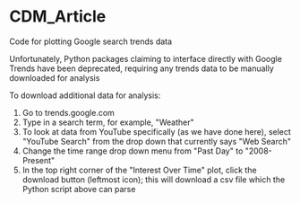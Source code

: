 # CDM_Article
Code for plotting Google search trends data

Unfortunately, Python packages claiming to interface directly with Google Trends have been deprecated, requiring any trends data to be manually downloaded for analysis

To download additional data for analysis:
1. Go to trends.google.com
2. Type in a search term, for example, "Weather"
3. To look at data from YouTube specifically (as we have done here), select "YouTube Search" from the drop down that currently says "Web Search"
4. Change the time range drop down menu from "Past Day" to "2008-Present"
5. In the top right corner of the "Interest Over Time" plot, click the download button (leftmost icon); this will download a csv file which the Python script above can parse
